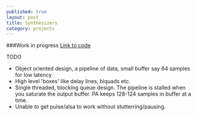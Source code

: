 ```yaml
---
published: true
layout: post
title: Synthesizers
category: projects
---
```


###Work in progress
[Link to code](https://github.com/tavishnaruka/Multi-synth/)

TODO

* Object oriented design, a pipeline of data, small buffer say 64 samples for low latency
* High level 'boxes' like delay lines, biquads etc.
* Single threaded, blocking queue design. The pipeline is stalled when you saturate the output
  buffer. PA keeps 128-124 samples in buffer at a time.
* Unable to get pulse/alsa to work without stutterring/pausing.
